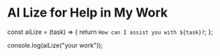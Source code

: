 # AI Lize for Help in My Work

const aiLize = (task) => {
    return `How can I assist you with ${task}?`;
};

console.log(aiLize("your work"));
